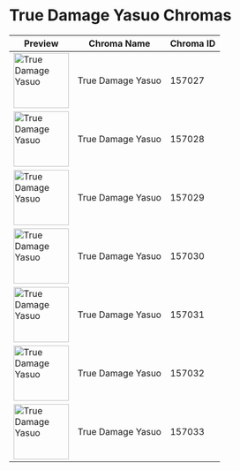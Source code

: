 # True Damage Yasuo Chromas

| Preview | Chroma Name | Chroma ID |
|---|---|---|
| <img src='https://raw.communitydragon.org/latest/plugins/rcp-be-lol-game-data/global/default/v1/champion-chroma-images/157/157027.png' alt='True Damage Yasuo' width='100'> | True Damage Yasuo | 157027 |
| <img src='https://raw.communitydragon.org/latest/plugins/rcp-be-lol-game-data/global/default/v1/champion-chroma-images/157/157028.png' alt='True Damage Yasuo' width='100'> | True Damage Yasuo | 157028 |
| <img src='https://raw.communitydragon.org/latest/plugins/rcp-be-lol-game-data/global/default/v1/champion-chroma-images/157/157029.png' alt='True Damage Yasuo' width='100'> | True Damage Yasuo | 157029 |
| <img src='https://raw.communitydragon.org/latest/plugins/rcp-be-lol-game-data/global/default/v1/champion-chroma-images/157/157030.png' alt='True Damage Yasuo' width='100'> | True Damage Yasuo | 157030 |
| <img src='https://raw.communitydragon.org/latest/plugins/rcp-be-lol-game-data/global/default/v1/champion-chroma-images/157/157031.png' alt='True Damage Yasuo' width='100'> | True Damage Yasuo | 157031 |
| <img src='https://raw.communitydragon.org/latest/plugins/rcp-be-lol-game-data/global/default/v1/champion-chroma-images/157/157032.png' alt='True Damage Yasuo' width='100'> | True Damage Yasuo | 157032 |
| <img src='https://raw.communitydragon.org/latest/plugins/rcp-be-lol-game-data/global/default/v1/champion-chroma-images/157/157033.png' alt='True Damage Yasuo' width='100'> | True Damage Yasuo | 157033 |
